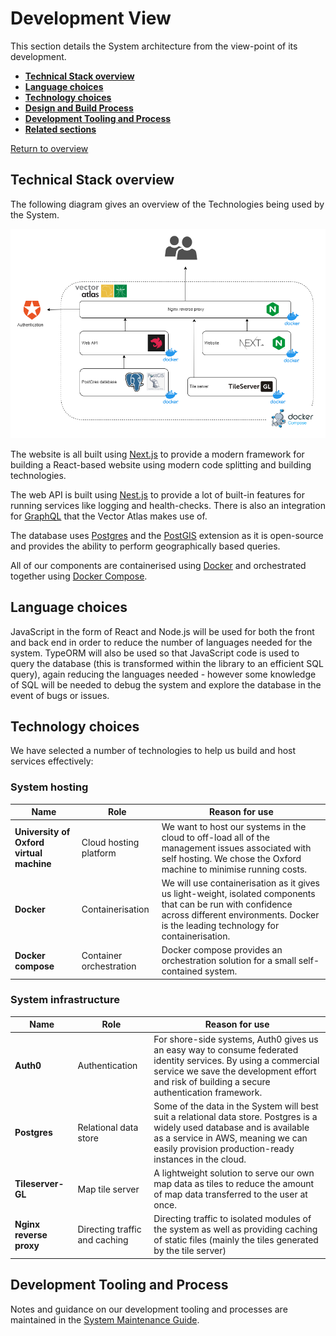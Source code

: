 # Development View

This section details the System architecture from the view-point of its development.

* **[Technical Stack overview](#technical-stack-overview)**
* **[Language choices](#language-choices)**
* **[Technology choices](#technology-choices)**
* **[Design and Build Process](#design-and-build-process)**
* **[Development Tooling and Process](#development-tooling-and-process)**
* **[Related sections](#related-sections)**

[Return to overview](./01-architecture-overview.md)

## Technical Stack overview

The following diagram gives an overview of the Technologies being used by the System.

![tech stack](./images/components.png)

The website is all built using [Next.js](https://nextjs.org/) to provide a modern framework for building a React-based website using modern code splitting and building technologies.

The web API is built using [Nest.js](https://nestjs.com/) to provide a lot of built-in features for running services like logging and health-checks. There is also an integration for [GraphQL](https://graphql.org/) that the Vector Atlas makes use of.

The database uses [Postgres](https://www.postgresql.org/) and the [PostGIS](https://postgis.net/) extension as it is open-source and provides the ability to perform geographically based queries.

All of our components are containerised using [Docker](https://www.docker.com/) and orchestrated together using [Docker Compose](https://docs.docker.com/compose/).

## Language choices

JavaScript in the form of React and Node.js will be used for both the front and back end in order to reduce the number of languages needed for the system. TypeORM will also be used so that JavaScript code is used to query the database (this is transformed within the library to an efficient SQL query), again reducing the languages needed - however some knowledge of SQL will be needed to debug the system and explore the database in the event of bugs or issues.

## Technology choices

We have selected a number of technologies to help us build and host services effectively:

### System hosting

| Name | Role | Reason for use |
| ---- | ----------- | -------------- |
| **University of Oxford virtual machine**  | Cloud hosting platform | We want to host our systems in the cloud to off-load all of the management issues associated with self hosting. We chose the Oxford machine to minimise running costs. |
| **Docker** | Containerisation | We will use containerisation as it gives us light-weight, isolated components that can be run with confidence across different environments. Docker is the leading technology for containerisation.
| **Docker compose** | Container orchestration | Docker compose provides an orchestration solution for a small self-contained system. |

### System infrastructure

| Name | Role | Reason for use |
| ---- | ----------- | -------------- |
| **Auth0** | Authentication | For shore-side systems, Auth0 gives us an easy way to consume federated identity services. By using a commercial service we save the development effort and risk of building a secure authentication framework. |
| **Postgres** | Relational data store | Some of the data in the System will best suit a relational data store. Postgres is a widely used database and is available as a service in AWS, meaning we can easily provision production-ready instances in the cloud. |
| **Tileserver-GL** | Map tile server | A lightweight solution to serve our own map data as tiles to reduce the amount of map data transferred to the user at once. |
| **Nginx reverse proxy** | Directing traffic and caching | Directing traffic to isolated modules of the system as well as providing caching of static files (mainly the tiles generated by the tile server) |

## Development Tooling and Process

Notes and guidance on our development tooling and processes are maintained in the [System Maintenance Guide](../../SMG/01-introduction.md).

